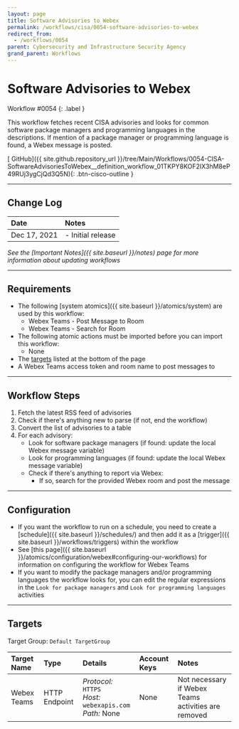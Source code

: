 ```yaml
---
layout: page
title: Software Advisories to Webex
permalink: /workflows/cisa/0054-software-advisories-to-webex
redirect_from:
  - /workflows/0054
parent: Cybersecurity and Infrastructure Security Agency
grand_parent: Workflows
---
```


# Software Advisories to Webex
<div markdown="1">
Workflow #0054
{: .label }
</div>

This workflow fetches recent CISA advisories and looks for common software package managers and programming languages in the descriptions. If mention of a package manager or programming language is found, a Webex message is posted.

[<i class="fab fa-github mr-1"></i> GitHub]({{ site.github.repository_url }}/tree/Main/Workflows/0054-CISA-SoftwareAdvisoriesToWebex__definition_workflow_01TKPY8KOF2IX3hM8eP49RUj3ygCjQd3Q5N){: .btn-cisco-outline }

---

## Change Log

| Date | Notes |
|:-----|:------|
| Dec 17, 2021 | - Initial release |

_See the [Important Notes]({{ site.baseurl }}/notes) page for more information about updating workflows_

---

## Requirements
* The following [system atomics]({{ site.baseurl }}/atomics/system) are used by this workflow:
	* Webex Teams - Post Message to Room
	* Webex Teams - Search for Room
* The following atomic actions must be imported before you can import this workflow:
	* None
* The [targets](#targets) listed at the bottom of the page
* A Webex Teams access token and room name to post messages to

---

## Workflow Steps
1. Fetch the latest RSS feed of advisories
1. Check if there's anything new to parse (if not, end the workflow)
1. Convert the list of advisories to a table
1. For each advisory:
	* Look for software package managers (if found: update the local Webex message variable)
	* Look for programming languages (if found: update the local Webex message variable)
	* Check if there's anything to report via Webex:
		* If so, search for the provided Webex room and post the message

---

## Configuration
* If you want the workflow to run on a schedule, you need to create a [schedule]({{ site.baseurl }}/schedules/) and then add it as a [trigger]({{ site.baseurl }}/workflows/triggers) within the workflow
* See [this page]({{ site.baseurl }}/atomics/configuration/webex#configuring-our-workflows) for information on configuring the workflow for Webex Teams
* If you want to modify the package managers and/or programming languages the workflow looks for, you can edit the regular expressions in the `Look for package managers` and `Look for programming languages` activities

---

## Targets
Target Group: `Default TargetGroup`

| Target Name | Type | Details | Account Keys | Notes |
|:------------|:-----|:--------|:-------------|:------|
| Webex Teams | HTTP Endpoint | _Protocol:_ `HTTPS`<br />_Host:_ `webexapis.com`<br />_Path:_ None | None | Not necessary if Webex Teams activities are removed |
